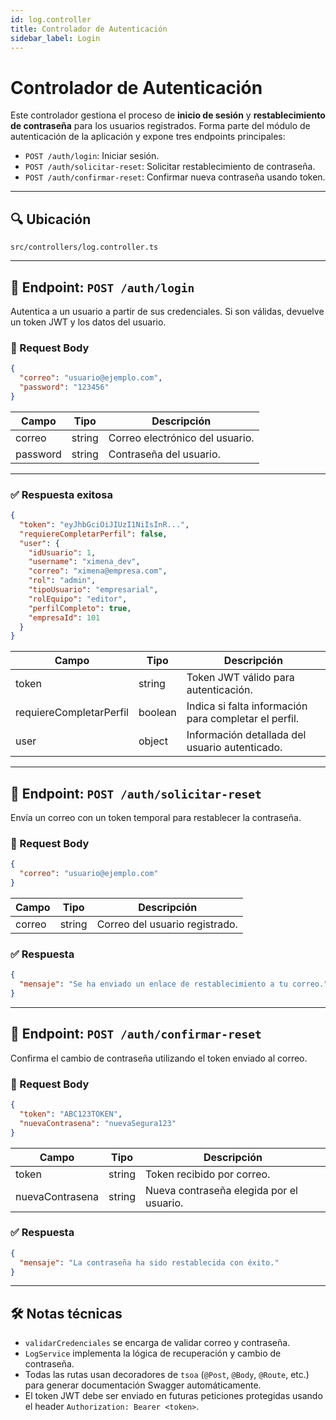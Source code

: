 ```yaml
---
id: log.controller
title: Controlador de Autenticación
sidebar_label: Login
---
```


# Controlador de Autenticación

Este controlador gestiona el proceso de **inicio de sesión** y **restablecimiento de contraseña** para los usuarios registrados. Forma parte del módulo de autenticación de la aplicación y expone tres endpoints principales:

- `POST /auth/login`: Iniciar sesión.
- `POST /auth/solicitar-reset`: Solicitar restablecimiento de contraseña.
- `POST /auth/confirmar-reset`: Confirmar nueva contraseña usando token.

---

## 🔍 Ubicación

`src/controllers/log.controller.ts`

---

## 📌 Endpoint: `POST /auth/login`

Autentica a un usuario a partir de sus credenciales. Si son válidas, devuelve un token JWT y los datos del usuario.

### 🧾 Request Body

```json
{
  "correo": "usuario@ejemplo.com",
  "password": "123456"
}
````

| Campo    | Tipo   | Descripción                     |
| -------- | ------ | ------------------------------- |
| correo   | string | Correo electrónico del usuario. |
| password | string | Contraseña del usuario.         |

---

### ✅ Respuesta exitosa

```json
{
  "token": "eyJhbGciOiJIUzI1NiIsInR...",
  "requiereCompletarPerfil": false,
  "user": {
    "idUsuario": 1,
    "username": "ximena_dev",
    "correo": "ximena@empresa.com",
    "rol": "admin",
    "tipoUsuario": "empresarial",
    "rolEquipo": "editor",
    "perfilCompleto": true,
    "empresaId": 101
  }
}
```

| Campo                   | Tipo    | Descripción                                           |
| ----------------------- | ------- | ----------------------------------------------------- |
| token                   | string  | Token JWT válido para autenticación.                  |
| requiereCompletarPerfil | boolean | Indica si falta información para completar el perfil. |
| user                    | object  | Información detallada del usuario autenticado.        |

---

## 🔑 Endpoint: `POST /auth/solicitar-reset`

Envía un correo con un token temporal para restablecer la contraseña.

### 🧾 Request Body

```json
{
  "correo": "usuario@ejemplo.com"
}
```

| Campo  | Tipo   | Descripción                    |
| ------ | ------ | ------------------------------ |
| correo | string | Correo del usuario registrado. |

### ✅ Respuesta

```json
{
  "mensaje": "Se ha enviado un enlace de restablecimiento a tu correo."
}
```

---

## 🔐 Endpoint: `POST /auth/confirmar-reset`

Confirma el cambio de contraseña utilizando el token enviado al correo.

### 🧾 Request Body

```json
{
  "token": "ABC123TOKEN",
  "nuevaContrasena": "nuevaSegura123"
}
```

| Campo           | Tipo   | Descripción                              |
| --------------- | ------ | ---------------------------------------- |
| token           | string | Token recibido por correo.               |
| nuevaContrasena | string | Nueva contraseña elegida por el usuario. |

### ✅ Respuesta

```json
{
  "mensaje": "La contraseña ha sido restablecida con éxito."
}
```

---

## 🛠️ Notas técnicas

* `validarCredenciales` se encarga de validar correo y contraseña.
* `LogService` implementa la lógica de recuperación y cambio de contraseña.
* Todas las rutas usan decoradores de `tsoa` (`@Post`, `@Body`, `@Route`, etc.) para generar documentación Swagger automáticamente.
* El token JWT debe ser enviado en futuras peticiones protegidas usando el header `Authorization: Bearer <token>`.
